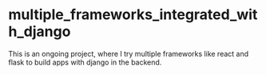 # multiple_frameworks_integrated_with_django
This is an ongoing project, where I try multiple frameworks like react and flask to build apps with django in the backend.
